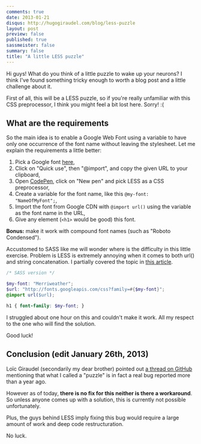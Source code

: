 ```yaml
---
comments: true
date: 2013-01-21
disqus: http://hugogiraudel.com/blog/less-puzzle
layout: post
preview: false
published: true
sassmeister: false
summary: false
title: "A little LESS puzzle"
---
```


Hi guys! What do you think of a little puzzle to wake up your neurons? I think I've found something tricky enough to worth a blog post and a little challenge about it.

First of all, this will be a LESS puzzle, so if you're really unfamiliar with this CSS preprocessor, I think you might feel a bit lost here. Sorry! :(

## What are the requirements

So the main idea is to enable a Google Web Font using a variable to have only one occurrence of the font name without leaving the stylesheet. Let me explain the requirements a little better:

1. Pick a Google font <a href="http://www.google.com/webfonts">here</a>,
1. Click on "Quick use", then "@import", and copy the given URL to your clipboard,
1. Open <a href="http://codepen.io">CodePen</a>, click on "New pen" and pick LESS as a CSS preprocessor,
1. Create a variable for the font name, like this <code>@my-font: "NameOfMyFont";</code>,
1. Import the font from Google CDN with <code>@import url()</code> using the variable as the font name in the URL,
1. Give any element (<code>&lt;h1&gt;</code> would be good) this font.

**Bonus:** make it work with compound font names (such as "Roboto Condensed").

Accustomed to SASS like me will wonder where is the difficulty in this little exercise. Problem is LESS is extremely annoying when it comes to both url() and string concatenation. I partially covered the topic in <a href="http://hugogiraudel.com/2012/11/13/less-to-sass/">this article</a>.

```scss
/* SASS version */

$my-font: "Merriweather";
$url: "http://fonts.googleapis.com/css?family=#{$my-font}";
@import url($url);

h1 { font-family: $my-font; }
```

I struggled about one hour on this and couldn't make it work. All my respect to the one who will find the solution.

Good luck!

## Conclusion (edit January 26th, 2013)

Loïc Giraudel (secondarily my dear brother) pointed out [a thread on GitHub](https://github.com/cloudhead/less.js/issues/410) mentioning that what I called a "puzzle" is in fact a real bug reported more than a year ago.

However as of today, **there is no fix for this neither is there a workaround**. So unless anyone comes up with a solution, this is currently not possible unfortunately.

Plus, the guys behind LESS imply fixing this bug would require a large amount of work and deep code restructuration.

No luck.
